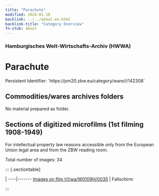 ```yaml
---
title: "Parachute"
modified: 2024-01-19
backlink: ../../about.en.html
backlink-title: "Category Overview"
fn-stub: about
---
```


### Hamburgisches Welt-Wirtschafts-Archiv (HWWA)

# Parachute

<div class="hint">Persistent Identifier: `https://pm20.zbw.eu/category/ware/i/142308`</div>







## Commodities/wares archives folders





No material prepared as folder.



<a id="filmsections" />

## Sections of digitized microfilms (1st filming 1908-1949)

<p>For intellectual property law reasons accessible only from the European Union legal area and from the ZBW reading room.</p>



<p>Total number of images: 34</p>




::: {.sectiontable}

 | 
----|-------
<a class="btn" href="https://pm20.zbw.eu/film/h1/wa/W0109H/0035" rel="nofollow">Images on film h1/wa/W0109H/0035</a> | Fallschirm


:::
















